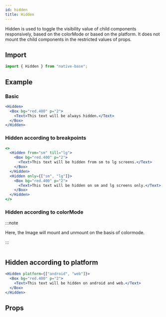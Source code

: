 ```yaml
---
id: hidden
title: Hidden
---
```


Hidden is used to toggle the visibility value of child components responsively, based on the colorMode or based on the platform. It does not mount the child components in the restricted values of props.

## Import

```jsx
import { Hidden } from "native-base";
```

## Example

### Basic

```jsx
<Hidden>
  <Box bg="red.400" p="2">
    <Text>This text will be always hidden.</Text>
  </Box>
</Hidden>
```

### Hidden according to breakpoints

```jsx
<>
  <Hidden from="sm" till="lg">
    <Box bg="red.400" p="2">
      <Text>This text will be hidden from sm to lg screens.</Text>
    </Box>
  </Hidden>
  <Hidden only={["sm", "lg"]}>
    <Box bg="red.400" p="2">
      <Text>This text will be hidden on sm and lg screens only.</Text>
    </Box>
  </Hidden>
</>
```

### Hidden according to colorMode

:::note

Here, the Image will mount and unmount on the basis of colormode.

:::

```ComponentSnackPlayer path=components,primitives,Hidden,hiddenOnColorModes.tsx

```

## Hidden according to platform

```jsx
<Hidden platform={["android", "web"]}>
  <Box bg="red.400" p="2">
    <Text>This text will be hidden on android and web.</Text>
  </Box>
</Hidden>
```

## Props

```ComponentPropTable path=primitives,Hidden,index.tsx

```
